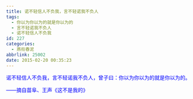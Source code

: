 ```yaml
---
title: 诺不轻信人不负我，言不轻诺我不负人
tags:
  - 你以为你以为的就是你以为的
  - 言不轻诺我不负人
  - 诺不轻信人不负我
id: 227
categories:
  - 燕衔春泥
abbrlink: 25002
date: 2015-02-20 00:35:23
---
```


<span style="color: #0000ff;">诺不轻信人不负我，言不轻诺我不负人，曾子曰：你以为你以为的就是你以为的。</span>

<span style="color: #0000ff;">——摘自苗阜、王声《这不是我的》</span>